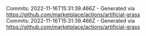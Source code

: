 Commits: 2022-11-16T15:31:39.466Z - Generated via https://github.com/marketplace/actions/artificial-grass
<br>
Commits: 2022-11-16T15:31:39.466Z - Generated via https://github.com/marketplace/actions/artificial-grass
<br>
